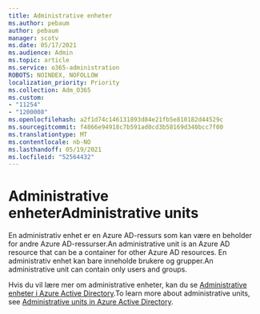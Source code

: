```yaml
---
title: Administrative enheter
ms.author: pebaum
author: pebaum
manager: scotv
ms.date: 05/17/2021
ms.audience: Admin
ms.topic: article
ms.service: o365-administration
ROBOTS: NOINDEX, NOFOLLOW
localization_priority: Priority
ms.collection: Adm_O365
ms.custom:
- "11254"
- "1200008"
ms.openlocfilehash: a2f1d74c146131893d84e21fb5e810182d44529c
ms.sourcegitcommit: f4866e94918c7b591ad0cd3b58169d340bcc7f00
ms.translationtype: MT
ms.contentlocale: nb-NO
ms.lasthandoff: 05/19/2021
ms.locfileid: "52564432"
---
```

# <a name="administrative-units"></a><span data-ttu-id="2006f-102">Administrative enheter</span><span class="sxs-lookup"><span data-stu-id="2006f-102">Administrative units</span></span>

<span data-ttu-id="2006f-103">En administrativ enhet er en Azure AD-ressurs som kan være en beholder for andre Azure AD-ressurser.</span><span class="sxs-lookup"><span data-stu-id="2006f-103">An administrative unit is an Azure AD resource that can be a container for other Azure AD resources.</span></span> <span data-ttu-id="2006f-104">En administrativ enhet kan bare inneholde brukere og grupper.</span><span class="sxs-lookup"><span data-stu-id="2006f-104">An administrative unit can contain only users and groups.</span></span>

<span data-ttu-id="2006f-105">Hvis du vil lære mer om administrative enheter, kan du se [Administrative enheter i Azure Active Directory](/azure/active-directory/roles/administrative-units).</span><span class="sxs-lookup"><span data-stu-id="2006f-105">To learn more about administrative units, see [Administrative units in Azure Active Directory](/azure/active-directory/roles/administrative-units).</span></span>